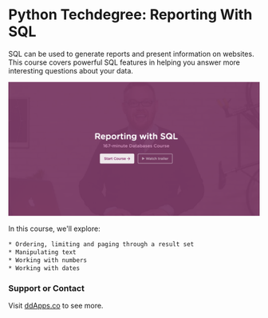 # Python Techdegree: Reporting With SQL
SQL can be used to generate reports and present information on websites. This course covers powerful SQL features in helping you answer more interesting questions about your data.

![](banner.png?raw=true)

In this course, we'll explore:

    * Ordering, limiting and paging through a result set
    * Manipulating text
    * Working with numbers
    * Working with dates

### Support or Contact
Visit [ddApps.co](http://ddapps.co) to see more.
